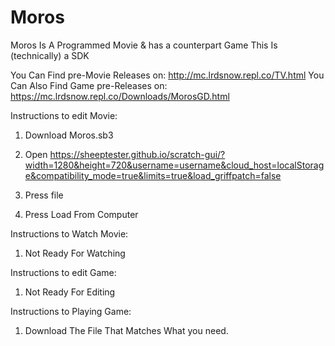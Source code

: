 # Moros
Moros Is A Programmed Movie &amp; has a counterpart Game
This Is (technically) a SDK

You Can Find pre-Movie Releases on: http://mc.lrdsnow.repl.co/TV.html
You Can Also Find Game pre-Releases on: https://mc.lrdsnow.repl.co/Downloads/MorosGD.html

Instructions to edit Movie:
1. Download Moros.sb3

1. Open https://sheeptester.github.io/scratch-gui/?width=1280&height=720&username=username&cloud_host=localStorage&compatibility_mode=true&limits=true&load_griffpatch=false

2. Press file

3. Press Load From Computer


Instructions to Watch Movie:
1. Not Ready For Watching

Instructions to edit Game:
1. Not Ready For Editing

Instructions to Playing Game:
1. Download The File That Matches What you need.

